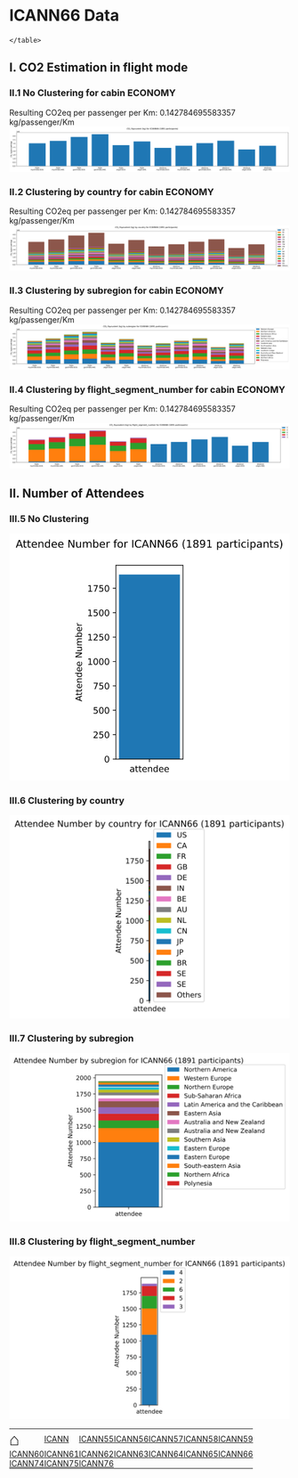 # ICANN66 Data

  <html>
  <style>
  table, th, td {
    border: 0px none;
    padding: 0px;
  }
  </style>
  <body>
    <table style="width:100%">
          <tr>
<td><a href='https://mglt.github.io/co2eq/' style='font-size: 30px; text-decoration: none' >⌂</a></td>
<td><a href='https://mglt.github.io/co2eq/ICANN/ICANN'>ICANN</a></td>
<td><a href='https://mglt.github.io/co2eq/ICANN/ICANN55'>ICANN55</a></td>
<td><a href='https://mglt.github.io/co2eq/ICANN/ICANN56'>ICANN56</a></td>
<td><a href='https://mglt.github.io/co2eq/ICANN/ICANN57'>ICANN57</a></td>
<td><a href='https://mglt.github.io/co2eq/ICANN/ICANN58'>ICANN58</a></td>
<td><a href='https://mglt.github.io/co2eq/ICANN/ICANN59'>ICANN59</a></td>
      </tr>
      <tr>
<td><a href='https://mglt.github.io/co2eq/ICANN/ICANN60'>ICANN60</a></td>
<td><a href='https://mglt.github.io/co2eq/ICANN/ICANN61'>ICANN61</a></td>
<td><a href='https://mglt.github.io/co2eq/ICANN/ICANN62'>ICANN62</a></td>
<td><a href='https://mglt.github.io/co2eq/ICANN/ICANN63'>ICANN63</a></td>
<td><a href='https://mglt.github.io/co2eq/ICANN/ICANN64'>ICANN64</a></td>
<td><a href='https://mglt.github.io/co2eq/ICANN/ICANN65'>ICANN65</a></td>
<td><a href='https://mglt.github.io/co2eq/ICANN/ICANN66'>ICANN66</a></td>
      </tr>
      <tr>
<td><a href='https://mglt.github.io/co2eq/ICANN/ICANN74'>ICANN74</a></td>
<td><a href='https://mglt.github.io/co2eq/ICANN/ICANN75'>ICANN75</a></td>
<td><a href='https://mglt.github.io/co2eq/ICANN/ICANN76'>ICANN76</a></td>
<td> </td>
<td> </td>
<td> </td>
<td> </td>
      </tr>

    </table>
  </body>
  </html>
    
## I. CO2 Estimation in flight mode

### II.1 No Clustering for cabin ECONOMY

Resulting CO2eq per passenger per Km: 0.142784695583357 kg/passenger/Km
![](co2eq-mode_flight_distance-cluster_nbr_15-co2eq_myclimate_goclimate_ukgov-cabin_ECONOMY_AVERAGE.svg)

### II.2 Clustering by country for cabin ECONOMY

Resulting CO2eq per passenger per Km: 0.142784695583357 kg/passenger/Km
![](co2eq-mode_flight_distance-cluster_key_country-cluster_nbr_15-co2eq_myclimate_goclimate_ukgov-cabin_ECONOMY_AVERAGE.svg)

### II.3 Clustering by subregion for cabin ECONOMY

Resulting CO2eq per passenger per Km: 0.142784695583357 kg/passenger/Km
![](co2eq-mode_flight_distance-cluster_key_subregion-cluster_nbr_15-co2eq_myclimate_goclimate_ukgov-cabin_ECONOMY_AVERAGE.svg)

### II.4 Clustering by flight_segment_number for cabin ECONOMY

Resulting CO2eq per passenger per Km: 0.142784695583357 kg/passenger/Km
![](co2eq-mode_flight_distance-cluster_key_flight_segment_number-cluster_nbr_15-co2eq_myclimate_goclimate_ukgov-cabin_ECONOMY_AVERAGE.svg)

## II. Number of Attendees

### III.5 No Clustering

![](co2eq-mode_attendee-cluster_nbr_15.svg)

### III.6 Clustering by country

![](co2eq-mode_attendee-cluster_key_country-cluster_nbr_15.svg)

### III.7 Clustering by subregion

![](co2eq-mode_attendee-cluster_key_subregion-cluster_nbr_15.svg)

### III.8 Clustering by flight_segment_number

![](co2eq-mode_attendee-cluster_key_flight_segment_number-cluster_nbr_15.svg)

